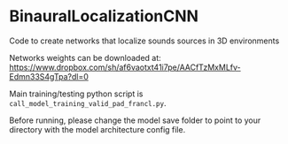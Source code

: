 # BinauralLocalizationCNN
Code to create networks that localize sounds sources in 3D environments

Networks weights can be downloaded at: https://www.dropbox.com/sh/af6vaotxt41i7pe/AACfTzMxMLfv-Edmn33S4gTpa?dl=0

Main training/testing python script is `call_model_training_valid_pad_francl.py`.

Before running, please change the model save folder to point to your directory with the model architecture config file.
